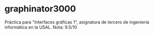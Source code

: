 # graphinator3000
Práctica para "Interfaces gráficas 1", asignatura de tercero de ingeniería informática en la USAL. Nota: 9.5/10
